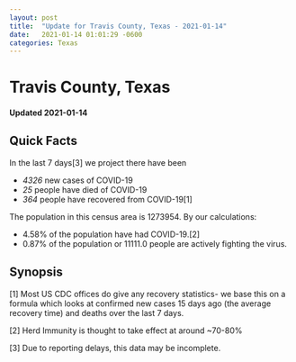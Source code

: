 ```yaml
---
layout: post
title:  "Update for Travis County, Texas - 2021-01-14"
date:   2021-01-14 01:01:29 -0600
categories: Texas
---
```


# Travis County, Texas
#### Updated 2021-01-14

## Quick Facts

In the last 7 days[3] we project there have been
- *4326* new cases of COVID-19
- *25* people have died of COVID-19
- *364* people have recovered from COVID-19[1]

The population in this census area is 1273954. By our calculations:
- 4.58% of the population have had COVID-19.[2]
- 0.87% of the population or 11111.0 people are actively fighting the virus.

## Synopsis




[1] Most US CDC offices do give any recovery statistics- we base this on a formula which looks at confirmed new cases
15 days ago (the average recovery time) and deaths over the last 7 days.

[2] Herd Immunity is thought to take effect at around ~70-80%

[3] Due to reporting delays, this data may be incomplete.
 
    